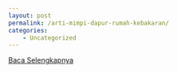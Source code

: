 ```yaml
---
layout: post
permalink: /arti-mimpi-dapur-rumah-kebakaran/
categories:
    - Uncategorized
---
```


[Baca Selengkapnya](/08)